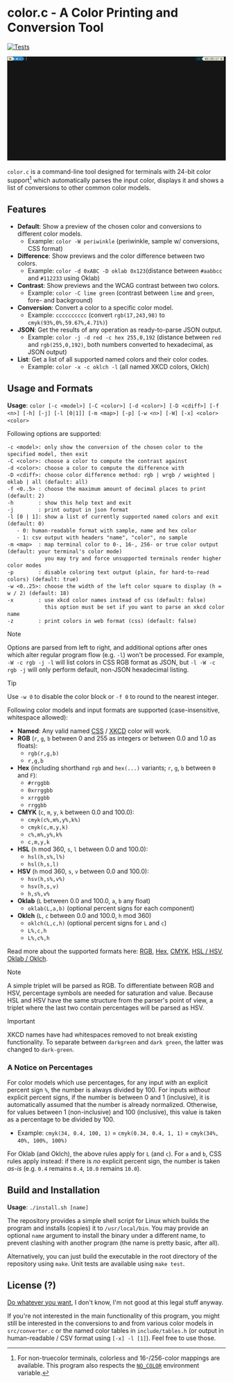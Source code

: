 # color.c - A Color Printing and Conversion Tool
[![Tests](https://github.com/FlamingLeo/color.c/actions/workflows/run-tests.yml/badge.svg)](https://github.com/FlamingLeo/color.c/actions/workflows/run-tests.yml)

![example run](img/example.gif)

`color.c` is a command-line tool designed for terminals with 24-bit color support[^1] which automatically parses the input color, displays it and shows a list of conversions to other common color models.

[^1]: For non-truecolor terminals, colorless and 16-/256-color mappings are available. This program also respects the [`NO_COLOR`](https://no-color.org/) environment variable.

## Features
- **Default**: Show a preview of the chosen color and conversions to different color models.
    - Example: `color -W periwinkle` (periwinkle, sample w/ conversions, CSS format)
- **Difference**: Show previews and the color difference between two colors.
    - Example: `color -d 0xABC -D oklab 0x123`(distance between `#aabbcc` and `#112233` using Oklab)
- **Contrast**: Show previews and the WCAG contrast between two colors.
    - Example: `color -C lime green` (contrast between `lime` and `green`, fore- and background)
- **Conversion**: Convert a color to a specific color model.
    - Example: `cccccccccc` (convert `rgb(17,243,98)` to `cmyk(93%,0%,59.67%,4.71%)`)
- **JSON**: Get the results of any operation as ready-to-parse JSON output.
    - Example: `color -j -d red -c hex 255,0,192` (distance between `red` and `rgb(255,0,192)`, both numbers converted to hexadecimal, as JSON output)
- **List**: Get a list of all supported named colors and their color codes.
    - Example: `color -x -c oklch -l` (all named XKCD colors, Oklch)

## Usage and Formats
**Usage**: `color [-c <model>] [-C <color>] [-d <color>] [-D <cdiff>] [-f <n>] [-h] [-j] [-l [0|1]] [-m <map>] [-p] [-w <n>] [-W] [-x] <color> <color>`

Following options are supported:
```text
-c <model>: only show the conversion of the chosen color to the specified model, then exit
-C <color>: choose a color to compute the contrast against
-d <color>: choose a color to compute the difference with
-D <cdiff>: choose color difference method: rgb | wrgb / weighted | oklab | all (default: all)
-f <0..5> : choose the maximum amount of decimal places to print (default: 2)
-h        : show this help text and exit
-j        : print output in json format
-l [0 | 1]: show a list of currently supported named colors and exit (default: 0)
   - 0: human-readable format with sample, name and hex color
   - 1: csv output with headers "name", "color", no sample
-m <map>  : map terminal color to 0-, 16-, 256- or true color output (default: your terminal's color mode)
            you may try and force unsupported terminals render higher color modes
-p        : disable coloring text output (plain, for hard-to-read colors) (default: true)
-w <0..25>: choose the width of the left color square to display (h = w / 2) (default: 18)
-x        : use xkcd color names instead of css (default: false)
            this option must be set if you want to parse an xkcd color name
-z        : print colors in web format (css) (default: false)
```
> [!NOTE]  
> Options are parsed from left to right, and additional options after ones which alter regular program flow (e.g. `-l`) won't be processed. For example, `-W -c rgb -j -l` will list colors in CSS RGB format as JSON, but `-l -W -c rgb -j` will only perform default, non-JSON hexadecimal listing.

> [!TIP]
> Use `-w 0` to disable the color block or `-f 0` to round to the nearest integer.

Following color models and input formats are supported (case-insensitive, whitespace allowed):
- **Named**: Any valid named [CSS](https://github.com/bahamas10/css-color-names/blob/master/css-color-names.json) / [XKCD](https://xkcd.com/color/rgb/) color will work.
- **RGB** (`r`, `g`, `b` between 0 and 255 as integers or between 0.0 and 1.0 as floats): 
    - `rgb(r,g,b)`
    - `r,g,b`
- **Hex** (including shorthand `rgb` and `hex(...)` variants; `r`, `g`, `b` between `0` and `F`):
    - `#rrggbb`
    - `0xrrggbb`
    - `xrrggbb`
    - `rrggbb`
- **CMYK** (`c`, `m`, `y`, `k` between 0.0 and 100.0):
    - `cmyk(c%,m%,y%,k%)`
    - `cmyk(c,m,y,k)`
    - `c%,m%,y%,k%`
    - `c,m,y,k`
- **HSL** (`h` mod 360, `s`, `l` between 0.0 and 100.0):
    - `hsl(h,s%,l%)`
    - `hsl(h,s,l)`
- **HSV** (`h` mod 360, `s`, `v` between 0.0 and 100.0):
    - `hsv(h,s%,v%)`
    - `hsv(h,s,v)`
    - `h,s%,v%`
- **Oklab** (`L` between 0.0 and 100.0, `a`, `b` any float)
    - `oklab(L,a,b)` (optional percent signs for each component)
- **Oklch** (`L`, `c` between 0.0 and 100.0, `h` mod 360)
    - `oklch(L,c,h)` (optional percent signs for `L` and `c`)
    - `L%,c,h`
    - `L%,c%,h`

Read more about the supported formats here: [RGB](https://en.wikipedia.org/wiki/RGB_color_model), [Hex](https://en.wikipedia.org/wiki/Web_colors), [CMYK](https://en.wikipedia.org/wiki/CMYK_color_model), [HSL / HSV](https://en.wikipedia.org/wiki/HSL_and_HSV), [Oklab / Oklch](https://en.wikipedia.org/wiki/Oklab_color_space).

> [!NOTE]  
> A simple triplet will be parsed as RGB. To differentiate between RGB and HSV, percentage symbols are needed for saturation and value. Because HSL and HSV have the same structure from the parser's point of view, a triplet where the last two contain percentages will be parsed as HSV.

> [!IMPORTANT]  
> XKCD names have had whitespaces removed to not break existing functionality. To separate between `darkgreen` and `dark green`, the latter was changed to `dark-green`.

### A Notice on Percentages
For color models which use percentages, for any input *with* an explicit percent sign `%`, the number is always divided by 100. For inputs *without* explicit percent signs, if the number is between 0 and 1 (inclusive), it is automatically assumed that the number is already normalized. Otherwise, for values between 1 (non-inclusive) and 100 (inclusive), this value is taken as a percentage to be divided by 100.

- Example: `cmyk(34, 0.4, 100, 1)` = `cmyk(0.34, 0.4, 1, 1)` = `cmyk(34%, 40%, 100%, 100%)`

For Oklab (and Oklch), the above rules apply for `L` (and `c`). For `a` and `b`, CSS rules apply instead: if there is *no* explicit percent sign, the number is taken *as-is* (e.g. `0.4` remains `0.4`, `10.0` remains `10.0`).

## Build and  Installation
**Usage**: `./install.sh [name]`

The repository provides a simple shell script for Linux which builds the program and installs (copies) it to `/usr/local/bin`. You may provide an optional `name` argument to install the binary under a different name, to prevent clashing with another program (the name is pretty basic, after all).

Alternatively, you can just build the executable in the root directory of the repository using `make`. Unit tests are available using `make test`.

## License (?)
[Do whatever you want](https://en.wikipedia.org/wiki/WTFPL), I don't know, I'm not good at this legal stuff anyway.

If you're not interested in the main functionality of this program, you might still be interested in the conversions to and from various color models in `src/converter.c` or the named color tables in `include/tables.h` (or output in human-readable / CSV format using `[-x] -l [1]`). Feel free to use those.